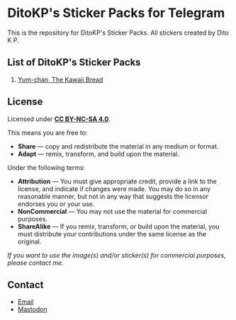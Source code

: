 # DitoKP's Sticker Packs for Telegram
This is the repository for DitoKP's Sticker Packs. All stickers created by Dito K P.

## List of DitoKP's Sticker Packs
1. [Yum-chan, The Kawaii Bread](https://github.com/ditokp/ditokp-stickers/blob/master/DitoKP's%20Sticker%20Packs/Yum-chan_-_The_Kawaii_Bread/yum-chan.md)

## License
Licensed under [**CC BY-NC-SA 4.0**](https://creativecommons.org/licenses/by-nc-sa/4.0/).

This means you are free to:
- **Share** — copy and redistribute the material in any medium or format.
- **Adapt** — remix, transform, and build upon the material.

Under the following terms:
- **Attribution** — You must give appropriate credit, provide a link to the license, and indicate if changes were made. You may do so in any reasonable manner, but not in any way that suggests the licensor endorses you or your use.
- **NonCommercial** — You may not use the material for commercial purposes.
- **ShareAlike** — If you remix, transform, or build upon the material, you must distribute your contributions under the same license as the original.

*If you want to use the image(s) and/or sticker(s) for commercial purposes, please contact me.*

## Contact
- [Email](mailto:ditokurniap@merahputih.id)
- [Mastodon](https://mastodon.social/@DitoKurniaPratama)
